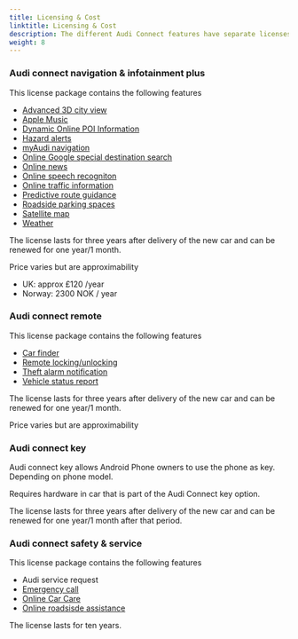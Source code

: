 ```yaml
---
title: Licensing & Cost
linktitle: Licensing & Cost
description: The different Audi Connect features have separate licenses and costs for renewal.
weight: 8
---
```

<!-- markdownlint-disable MD033 -->

### Audi connect navigation & infotainment plus

This license package contains the following features

- [Advanced 3D city view](../navigationandinfotainment/#extended-3d-city-view)
- [Apple Music](../navigationandinfotainment/#apple-music)
- [Dynamic Online POI Information](../navigationandinfotainment/#expanded-special-object-view-poi)
- [Hazard alerts](../navigationandinfotainment/#hazard-information)
- [myAudi navigation](../myaudi/)
- [Online Google special destination search](../navigationandinfotainment/#search-for-special-goals-pois-with-voice-control)
- [Online news](../navigationandinfotainment/#n|ews-online-individually)
- [Online speech recogniton](../navigationandinfotainment/#search-for-special-goals-pois-with-voice-control)
- [Online traffic information](../navigationandinfotainment/#traffic-information-online)
- [Predictive route guidance](../navigationandinfotainment/#predictive-routing)
- [Roadside parking spaces](../navigationandinfotainment/#information-about-parking-spaces)
- [Satellite map](../navigationandinfotainment/#google-earth-navigation)
- [Weather](../navigationandinfotainment/#weather)

The license lasts for three years after delivery of the new car and can be renewed for one year/1 month.

Price varies but are approximability

- UK: approx £120 /year
- Norway: 2300 NOK / year

### Audi connect remote

This license package contains the following features

- [Car finder](../etronservices/#parking-position)
- [Remote locking/unlocking](../etronservices/#remote-control-of-lockingunlocking)
- [Theft alarm notification](../etronservices/#alert-from-theft-alarm)
- [Vehicle status report](../etronservices/#car-status-report)

The license lasts for three years after delivery of the new car and can be renewed for one year/1 month.

Price varies but are approximability

### Audi connect key

Audi connect key allows Android Phone owners to use the phone as key. Depending on phone model.

Requires hardware in car that is part of the Audi Connect key option.

The license lasts for three years after delivery of the new car and can be renewed for one year/1 month after that period.

### Audi connect safety & service

This license package contains the following features

- Audi service request
- [Emergency call](../emergencycallandservice/#emergency-call)
- [Online Car Care](../etronservices/)
- [Online roadsisde assistance](../emergencycallandservice/#online-road-service)

The license lasts for ten years.
